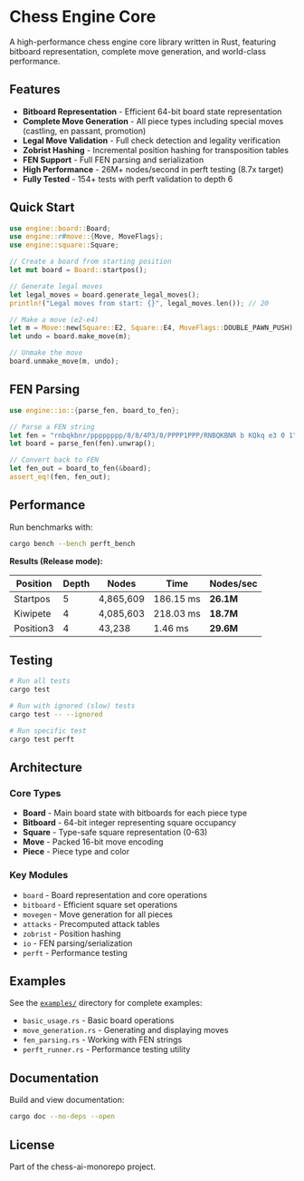 # Chess Engine Core

A high-performance chess engine core library written in Rust, featuring bitboard representation, complete move generation, and world-class performance.

## Features

- **Bitboard Representation** - Efficient 64-bit board state representation
- **Complete Move Generation** - All piece types including special moves (castling, en passant, promotion)
- **Legal Move Validation** - Full check detection and legality verification
- **Zobrist Hashing** - Incremental position hashing for transposition tables
- **FEN Support** - Full FEN parsing and serialization
- **High Performance** - 26M+ nodes/second in perft testing (8.7x target)
- **Fully Tested** - 154+ tests with perft validation to depth 6

## Quick Start

```rust
use engine::board::Board;
use engine::r#move::{Move, MoveFlags};
use engine::square::Square;

// Create a board from starting position
let mut board = Board::startpos();

// Generate legal moves
let legal_moves = board.generate_legal_moves();
println!("Legal moves from start: {}", legal_moves.len()); // 20

// Make a move (e2-e4)
let m = Move::new(Square::E2, Square::E4, MoveFlags::DOUBLE_PAWN_PUSH);
let undo = board.make_move(m);

// Unmake the move
board.unmake_move(m, undo);
```

## FEN Parsing

```rust
use engine::io::{parse_fen, board_to_fen};

// Parse a FEN string
let fen = "rnbqkbnr/pppppppp/8/8/4P3/8/PPPP1PPP/RNBQKBNR b KQkq e3 0 1";
let board = parse_fen(fen).unwrap();

// Convert back to FEN
let fen_out = board_to_fen(&board);
assert_eq!(fen, fen_out);
```

## Performance

Run benchmarks with:

```bash
cargo bench --bench perft_bench
```

**Results (Release mode):**

| Position  | Depth | Nodes     | Time      | Nodes/sec |
| --------- | ----- | --------- | --------- | --------- |
| Startpos  | 5     | 4,865,609 | 186.15 ms | **26.1M** |
| Kiwipete  | 4     | 4,085,603 | 218.03 ms | **18.7M** |
| Position3 | 4     | 43,238    | 1.46 ms   | **29.6M** |

## Testing

```bash
# Run all tests
cargo test

# Run with ignored (slow) tests
cargo test -- --ignored

# Run specific test
cargo test perft
```

## Architecture

### Core Types

- **Board** - Main board state with bitboards for each piece type
- **Bitboard** - 64-bit integer representing square occupancy
- **Square** - Type-safe square representation (0-63)
- **Move** - Packed 16-bit move encoding
- **Piece** - Piece type and color

### Key Modules

- `board` - Board representation and core operations
- `bitboard` - Efficient square set operations
- `movegen` - Move generation for all pieces
- `attacks` - Precomputed attack tables
- `zobrist` - Position hashing
- `io` - FEN parsing/serialization
- `perft` - Performance testing

## Examples

See the [`examples/`](examples/) directory for complete examples:

- `basic_usage.rs` - Basic board operations
- `move_generation.rs` - Generating and displaying moves
- `fen_parsing.rs` - Working with FEN strings
- `perft_runner.rs` - Performance testing utility

## Documentation

Build and view documentation:

```bash
cargo doc --no-deps --open
```

## License

Part of the chess-ai-monorepo project.
